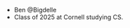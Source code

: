 - Ben @Bigdelle
- Class of 2025 at Cornell studying CS.
<!---
Bigdelle/Bigdelle is a ✨ special ✨ repository because its `README.md` (this file) appears on your GitHub profile.
You can click the Preview link to take a look at your changes.
--->
